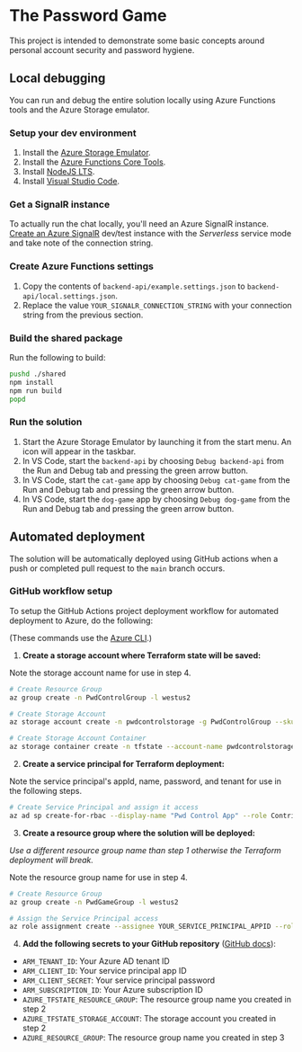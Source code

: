 # The Password Game

This project is intended to demonstrate some basic concepts around personal account security and password hygiene.

## Local debugging
You can run and debug the entire solution locally using Azure Functions tools and the Azure Storage emulator.

### Setup your dev environment

1. Install the [Azure Storage Emulator](https://docs.microsoft.com/en-us/azure/storage/common/storage-use-emulator#get-the-storage-emulator).
2. Install the [Azure Functions Core Tools](https://docs.microsoft.com/en-us/azure/azure-functions/functions-run-local?tabs=windows%2Ccsharp%2Cbash#install-the-azure-functions-core-tools).
3. Install [NodeJS LTS](https://docs.microsoft.com/en-us/azure/azure-functions/functions-run-local?tabs=windows%2Ccsharp%2Cbash#install-the-azure-functions-core-tools).
4. Install [Visual Studio Code]().

### Get a SignalR instance

To actually run the chat locally, you'll need an Azure SignalR instance. [Create an Azure SignalR](https://docs.microsoft.com/en-us/azure/azure-signalr/signalr-tutorial-authenticate-azure-functions#create-an-azure-signalr-service-instance) dev/test instance with the _Serverless_ service mode and take note of the connection string.

### Create Azure Functions settings

1. Copy the contents of `backend-api/example.settings.json` to `backend-api/local.settings.json`.
2. Replace the value `YOUR_SIGNALR_CONNECTION_STRING` with your connection string from the previous section.

### Build the shared package

Run the following to build:
```bash
pushd ./shared
npm install
npm run build
popd
```

### Run the solution

1. Start the Azure Storage Emulator by launching it from the start menu. An icon will appear in the taskbar.
2. In VS Code, start the `backend-api` by choosing `Debug backend-api` from the Run and Debug tab and pressing the green arrow button.
3. In VS Code, start the `cat-game` app by choosing `Debug cat-game` from the Run and Debug tab and pressing the green arrow button.
4. In VS Code, start the `dog-game` app by choosing `Debug dog-game` from the Run and Debug tab and pressing the green arrow button.

## Automated deployment

The solution will be automatically deployed using GitHub actions when a push or completed pull request to the `main` branch occurs.

### GitHub workflow setup

To setup the GitHub Actions project deployment workflow for automated deployment to Azure, do the following:

(These commands use the [Azure CLI](https://docs.microsoft.com/en-us/cli/azure/get-started-with-azure-cli).)

1. **Create a storage account where Terraform state will be saved:**

Note the storage account name for use in step 4.

```bash
# Create Resource Group
az group create -n PwdControlGroup -l westus2

# Create Storage Account
az storage account create -n pwdcontrolstorage -g PwdControlGroup --sku Standard_LRS

# Create Storage Account Container
az storage container create -n tfstate --account-name pwdcontrolstorage
```

2. **Create a service principal for Terraform deployment:**

Note the service principal's appId, name, password, and tenant for use in the following steps.
```bash
# Create Service Principal and assign it access
az ad sp create-for-rbac --display-name "Pwd Control App" --role Contributor --scopes /subscriptions/YOUR_SUBSCRIPTION_ID/resourceGroups/PwdControlGroup
```

3. **Create a resource group where the solution will be deployed:**

_Use a different resource group name than step 1 otherwise the Terraform deployment will break._

Note the resource group name for use in step 4.

```bash
# Create Resource Group
az group create -n PwdGameGroup -l westus2

# Assign the Service Principal access
az role assignment create --assignee YOUR_SERVICE_PRINCIPAL_APPID --role Contributor --scope /subscriptions/YOUR_SUBSCRIPTION_ID/resourceGroups/PwdGameGroup
```
4. **Add the following secrets to your GitHub repository** ([GitHub docs](https://docs.github.com/en/actions/reference/encrypted-secrets#creating-encrypted-secrets-for-a-repository)):

- `ARM_TENANT_ID`: Your Azure AD tenant ID
- `ARM_CLIENT_ID`: Your service principal app ID
- `ARM_CLIENT_SECRET`: Your service principal password
- `ARM_SUBSCRIPTION_ID`: Your Azure subscription ID
- `AZURE_TFSTATE_RESOURCE_GROUP`: The resource group name you created in step 2
- `AZURE_TFSTATE_STORAGE_ACCOUNT`: The storage account you created in step 2
- `AZURE_RESOURCE_GROUP`: The resource group name you created in step 3
